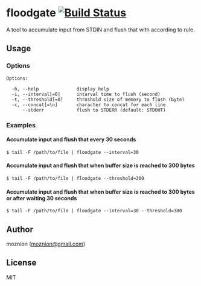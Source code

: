 floodgate [![Build Status](https://travis-ci.org/moznion/floodgate.svg?branch=master)](https://travis-ci.org/moznion/floodgate)
==

A tool to accumulate input from STDIN and flush that with according to rule.

Usage
--

### Options

```
Options:

  -h, --help              display help
  -i, --interval[=0]      intarval time to flush (second)
  -t, --threshold[=0]     throshold size of memory to flush (byte)
  -c, --concat[=\n]       character to concat for each line
      --stderr            flush to STDERR (default: STDOUT)
```

### Examples

#### Accumulate input and flush that every 30 seconds

```
$ tail -F /path/to/file | floodgate --interval=30
```

#### Accumulate input and flush that when buffer size is reached to 300 bytes

```
$ tail -F /path/to/file | floodgate --threshold=300
```

#### Accumulate input and flush that when buffer size is reached to 300 bytes or after waiting 30 seconds

```
$ tail -F /path/to/file | floodgate --interval=30 --threshold=300
```

Author
--

moznion (<moznion@gmail.com>)

License
--

MIT

